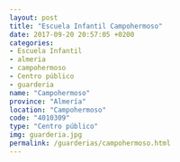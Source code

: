 ```yaml
---
layout: post
title: "Escuela Infantil Campohermoso"
date: 2017-09-20 20:57:05 +0200
categories:
- Escuela Infantil
- almeria
- campohermoso
- Centro público
- guarderia
name: "Campohermoso"
province: "Almería"
location: "Campohermoso"
code: "4010309"
type: "Centro público"
img: guarderia.jpg
permalink: /guarderias/campohermoso.html
---
```

